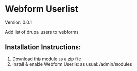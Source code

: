 Webform Userlist
===============================

Version: 0.0.1

Add list of drupal users to webforms

Installation Instructions:
---------------------------
1. Download this module as a zip file
2. Install & enable Webform Userlist as usual: /admin/modules